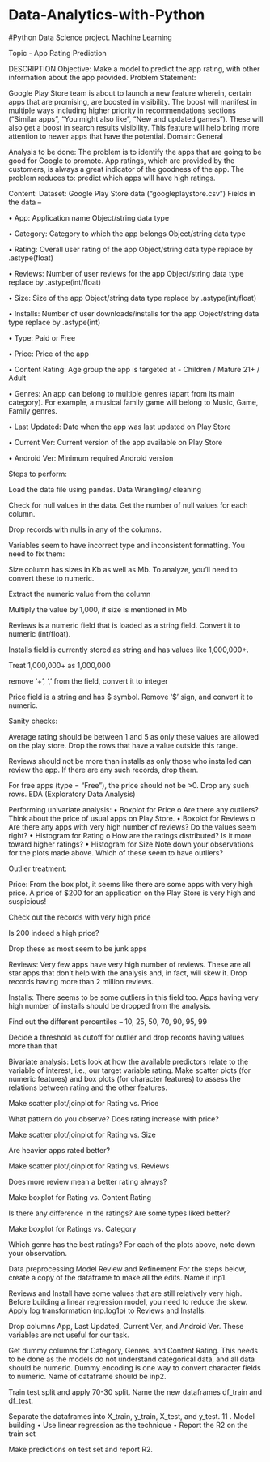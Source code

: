 # Data-Analytics-with-Python
#Python Data Science project. Machine Learning

Topic - App Rating Prediction

DESCRIPTION Objective: Make a model to predict the app rating, with other information about the app provided. Problem Statement:

Google Play Store team is about to launch a new feature wherein, certain apps that are promising, are boosted in visibility. The boost will manifest in multiple ways including higher priority in recommendations sections (“Similar apps”, “You might also like”, “New and updated games”). These will also get a boost in search results visibility. This feature will help bring more attention to newer apps that have the potential. Domain: General

Analysis to be done: The problem is to identify the apps that are going to be good for Google to promote. App ratings, which are provided by the customers, is always a great indicator of the goodness of the app. The problem reduces to: predict which apps will have high ratings.

Content: Dataset: Google Play Store data (“googleplaystore.csv”) Fields in the data –

• App: Application name Object/string data type

• Category: Category to which the app belongs Object/string data type

• Rating: Overall user rating of the app Object/string data type replace by .astype(float)

• Reviews: Number of user reviews for the app Object/string data type replace by .astype(int/float)

• Size: Size of the app Object/string data type replace by .astype(int/float)

• Installs: Number of user downloads/installs for the app Object/string data type replace by .astype(int)

• Type: Paid or Free

• Price: Price of the app

• Content Rating: Age group the app is targeted at - Children / Mature 21+ / Adult

• Genres: An app can belong to multiple genres (apart from its main category). For example, a musical family game will belong to Music, Game, Family genres.

• Last Updated: Date when the app was last updated on Play Store

• Current Ver: Current version of the app available on Play Store

• Android Ver: Minimum required Android version

Steps to perform:

Load the data file using pandas. Data Wrangling/ cleaning

Check for null values in the data. Get the number of null values for each column.

Drop records with nulls in any of the columns.

Variables seem to have incorrect type and inconsistent formatting. You need to fix them:

Size column has sizes in Kb as well as Mb. To analyze, you’ll need to convert these to numeric.

Extract the numeric value from the column

Multiply the value by 1,000, if size is mentioned in Mb

Reviews is a numeric field that is loaded as a string field. Convert it to numeric (int/float).

Installs field is currently stored as string and has values like 1,000,000+.

Treat 1,000,000+ as 1,000,000

remove ‘+’, ‘,’ from the field, convert it to integer

Price field is a string and has $ symbol. Remove ‘$’ sign, and convert it to numeric.

Sanity checks:

Average rating should be between 1 and 5 as only these values are allowed on the play store. Drop the rows that have a value outside this range.

Reviews should not be more than installs as only those who installed can review the app. If there are any such records, drop them.

For free apps (type = “Free”), the price should not be >0. Drop any such rows. EDA (Exploratory Data Analysis)

Performing univariate analysis: • Boxplot for Price o Are there any outliers? Think about the price of usual apps on Play Store. • Boxplot for Reviews o Are there any apps with very high number of reviews? Do the values seem right? • Histogram for Rating o How are the ratings distributed? Is it more toward higher ratings? • Histogram for Size Note down your observations for the plots made above. Which of these seem to have outliers?

Outlier treatment:

Price: From the box plot, it seems like there are some apps with very high price. A price of $200 for an application on the Play Store is very high and suspicious!

Check out the records with very high price

Is 200 indeed a high price?

Drop these as most seem to be junk apps

Reviews: Very few apps have very high number of reviews. These are all star apps that don’t help with the analysis and, in fact, will skew it. Drop records having more than 2 million reviews.

Installs: There seems to be some outliers in this field too. Apps having very high number of installs should be dropped from the analysis.

Find out the different percentiles – 10, 25, 50, 70, 90, 95, 99

Decide a threshold as cutoff for outlier and drop records having values more than that

Bivariate analysis: Let’s look at how the available predictors relate to the variable of interest, i.e., our target variable rating. Make scatter plots (for numeric features) and box plots (for character features) to assess the relations between rating and the other features.

Make scatter plot/joinplot for Rating vs. Price

What pattern do you observe? Does rating increase with price?

Make scatter plot/joinplot for Rating vs. Size

Are heavier apps rated better?

Make scatter plot/joinplot for Rating vs. Reviews

Does more review mean a better rating always?

Make boxplot for Rating vs. Content Rating

Is there any difference in the ratings? Are some types liked better?

Make boxplot for Ratings vs. Category

Which genre has the best ratings? For each of the plots above, note down your observation.

Data preprocessing Model Review and Refinement For the steps below, create a copy of the dataframe to make all the edits. Name it inp1.

Reviews and Install have some values that are still relatively very high. Before building a linear regression model, you need to reduce the skew. Apply log transformation (np.log1p) to Reviews and Installs.

Drop columns App, Last Updated, Current Ver, and Android Ver. These variables are not useful for our task.

Get dummy columns for Category, Genres, and Content Rating. This needs to be done as the models do not understand categorical data, and all data should be numeric. Dummy encoding is one way to convert character fields to numeric. Name of dataframe should be inp2.

Train test split and apply 70-30 split. Name the new dataframes df_train and df_test.

Separate the dataframes into X_train, y_train, X_test, and y_test. 11 . Model building • Use linear regression as the technique • Report the R2 on the train set

Make predictions on test set and report R2.
